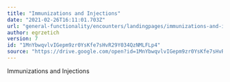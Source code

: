 ```yaml
---
title: "Immunizations and Injections"
date: "2021-02-26T16:11:01.703Z"
url: "general-functionality/encounters/landingpages/immunizations-and-injections.html"
author: egrzetich
version: 7
id: "1MnYbwqvlvIGepm9zr0YsKfe7sHvR29Y034QzNMLFLp4"
source: "https://drive.google.com/open?id=1MnYbwqvlvIGepm9zr0YsKfe7sHvR29Y034QzNMLFLp4"
---
```

Immunizations and Injections

